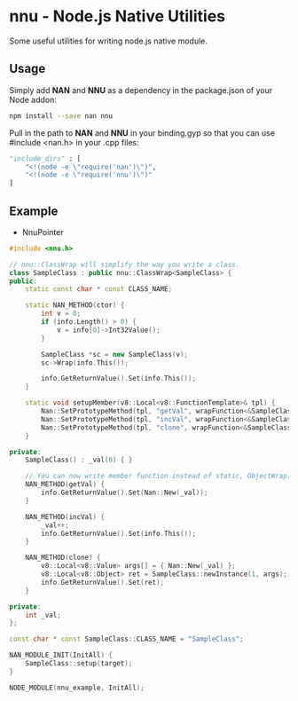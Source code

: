# nnu - Node.js Native Utilities
  Some useful utilities for writing node.js native module.
  
## Usage
  Simply add **NAN** and **NNU** as a dependency in the package.json of your Node addon:
```bash
npm install --save nan nnu
```
  Pull in the path to **NAN** and **NNU** in your binding.gyp so that you can use #include <nan.h> in your .cpp files:
```python
"include_dirs" : [
    "<!(node -e \"require('nan')\")",
    "<!(node -e \"require('nnu')\")"
]
```

## Example
  - NnuPointer
```c++
#include <nnu.h>

// nnu::ClassWrap will simplify the way you write a class.
class SampleClass : public nnu::ClassWrap<SampleClass> {
public:
    static const char * const CLASS_NAME;

    static NAN_METHOD(ctor) {
        int v = 0;
        if (info.Length() > 0) {
            v = info[0]->Int32Value();
        }

        SampleClass *sc = new SampleClass(v);
        sc->Wrap(info.This());

        info.GetReturnValue().Set(info.This());
    }

    static void setupMember(v8::Local<v8::FunctionTemplate>& tpl) {
        Nan::SetPrototypeMethod(tpl, "getVal", wrapFunction<&SampleClass::getVal>);
        Nan::SetPrototypeMethod(tpl, "incVal", wrapFunction<&SampleClass::incVal>);
        Nan::SetPrototypeMethod(tpl, "clone", wrapFunction<&SampleClass::clone>);
    }

private:
    SampleClass() : _val(0) { }

    // You can now write member function instead of static, ObjectWrap::Unwrap is no longer needed.
    NAN_METHOD(getVal) {
        info.GetReturnValue().Set(Nan::New(_val));
    }

    NAN_METHOD(incVal) {
        _val++; 
        info.GetReturnValue().Set(info.This());
    }

    NAN_METHOD(clone) {
        v8::Local<v8::Value> args[] = { Nan::New(_val) };
        v8::Local<v8::Object> ret = SampleClass::newInstance(1, args);
        info.GetReturnValue().Set(ret);
    }

private:
    int _val;
};

const char * const SampleClass::CLASS_NAME = "SampleClass";

NAN_MODULE_INIT(InitAll) {
    SampleClass::setup(target);
}

NODE_MODULE(nnu_example, InitAll);
```
